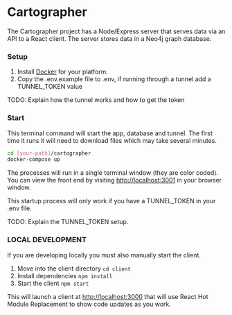 # Cartographer

The Cartographer project has a Node/Express server that serves data via an API to a React client. The server stores data in a Neo4j graph database.

### Setup

1. Install [Docker](https://docker.com) for your platform.
2. Copy the .env.example file to .env, if running through a tunnel add a TUNNEL_TOKEN value

TODO: Explain how the tunnel works and how to get the token

### Start

This terminal command will start the app, database and tunnel. The first time it runs it will need to download files which may take several minutes.

``` bash
cd [your-path]/cartographer
docker-compose up
```

The processes will run in a single terminal window (they are color coded). You can view the front end by visiting <http://localhost:3001> in your browser window.

This startup process will only work if you have a TUNNEL_TOKEN in your .env file.

TODO: Explain the TUNNEL_TOKEN setup.

### LOCAL DEVELOPMENT

If you are developing locally you must also manually start the client.

1. Move into the client directory ```cd client```
2. Install dependencies ```npm install```
3. Start the client ```npm start```

This will launch a client at <http://localhost:3000> that will use React Hot Module Replacement to show code updates as you work.
